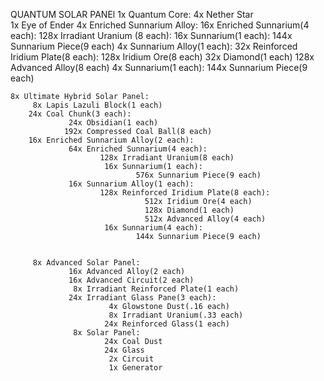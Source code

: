  QUANTUM SOLAR PANEl
	 1x Quantum Core:
	 	 4x Nether Star		
	 	 1x Eye of Ender
	 	 4x Enriched Sunnarium Alloy:
	 			16x Enriched Sunnarium(4 each):
	 					128x Irradiant Uranium (8 each):
	 				 	 16x Sunnarium(1 each):
	 							144x Sunnarium Piece(9 each)
	 			 4x Sunnarium Alloy(1 each):
	 					 32x Reinforced Iridium Plate(8 each):
	 							  128x Iridium Ore(8 each)
	 							   32x Diamond(1 each)
	 							  128x Advanced Alloy(8 each)
	 					  4x Sunnarium(1 each):
	 							144x Sunnarium Piece(9 each)
	 		
	 							
	8x Ultimate Hybrid Solar Panel:						
		 8x Lapis Lazuli Block(1 each)
		24x Coal Chunk(3 each):
				 24x Obsidian(1 each)
				192x Compressed Coal Ball(8 each)
		16x Enriched Sunnarium Alloy(2 each):		
			     64x Enriched Sunnarium(4 each):
						128x Irradiant Uranium(8 each)
					 	 16x Sunnarium(1 each):
								576x Sunnarium Piece(9 each)
				 16x Sunnarium Alloy(1 each):
						128x Reinforced Iridium Plate(8 each):
								  512x Iridium Ore(4 each)
								  128x Diamond(1 each)
								  512x Advanced Alloy(4 each)
						 16x Sunnarium(4 each):
								144x Sunnarium Piece(9 each)
					
			
		 8x	Advanced Solar Panel:
				 16x Advanced Alloy(2 each)
				 16x Advanced Circuit(2 each)
				  8x Irradiant Reinforced Plate(1 each)
				 24x Irradiant Glass Pane(3 each):
						  4x Glowstone Dust(.16 each)
						  8x Irradiant Uranium(.33 each)
						 24x Reinforced Glass(1 each)
				  8x Solar Panel:
						 24x Coal Dust
						 24x Glass
						  2x Circuit
						  1x Generator
				  
